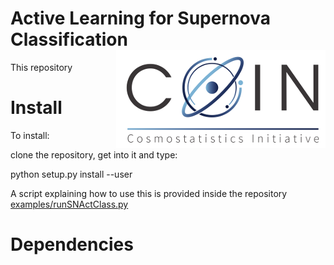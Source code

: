 # Active Learning for Supernova Classification <img align="right" src="https://github.com/COINtoolbox/ActSNClass/blob/master/images/COIN_logo_very_small.png">

This repository

# Install 

To install:

clone the repository, get into it and type:  

python setup.py install --user


A script explaining how to use this is provided inside the repository [examples/runSNActClass.py](examples/runSNActClass.py)

# Dependencies


